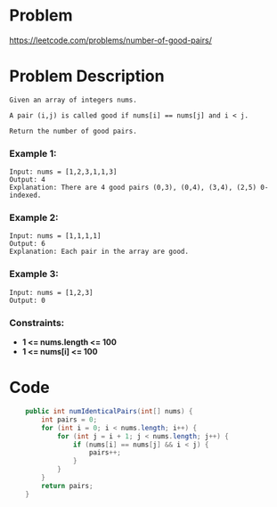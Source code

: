 # Problem
https://leetcode.com/problems/number-of-good-pairs/
# Problem Description
```
Given an array of integers nums.

A pair (i,j) is called good if nums[i] == nums[j] and i < j.

Return the number of good pairs.
```
### Example 1:
```
Input: nums = [1,2,3,1,1,3]
Output: 4
Explanation: There are 4 good pairs (0,3), (0,4), (3,4), (2,5) 0-indexed.
```
### Example 2:
```
Input: nums = [1,1,1,1]
Output: 6
Explanation: Each pair in the array are good.
```
### Example 3:
```
Input: nums = [1,2,3]
Output: 0
```
### Constraints:
- **1 <= nums.length <= 100**
- **1 <= nums[i] <= 100**
# Code
```java
    public int numIdenticalPairs(int[] nums) {
        int pairs = 0;
        for (int i = 0; i < nums.length; i++) {
            for (int j = i + 1; j < nums.length; j++) {
                if (nums[i] == nums[j] && i < j) {
                    pairs++;
                }
            }
        }
        return pairs;
    }
```
